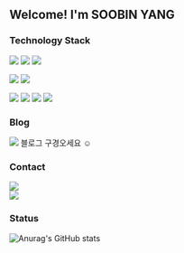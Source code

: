 ## Welcome! I'm SOOBIN YANG

### Technology Stack
<img src="https://img.shields.io/badge/Java-3776AB?style=for-the-badge&logoColor=white"> <img src="https://img.shields.io/badge/Python-3776AB?style=for-the-badge&logo=Python&logoColor=white"> <img src="https://img.shields.io/badge/C/C++-A8B9CC?style=for-the-badge&logo=C&logoColor=white"> <br>

<img src="https://img.shields.io/badge/Django-092E20?style=for-the-badge&logo=Django&logoColor=white"> <img src="https://img.shields.io/badge/Spring Boot-6DB33F?style=for-the-badge&logo=SpringBoot&logoColor=white">  <br>

<img src="https://img.shields.io/badge/HTML-E34F26?style=for-the-badge&logo=HTML5&logoColor=white"> <img src="https://img.shields.io/badge/CSS-1572B6?style=for-the-badge&logo=CSS3&logoColor=white"> <img src="https://img.shields.io/badge/JavaScript-F7DF1E?style=for-the-badge&logo=JavaScript&logoColor=white"> <img src="https://img.shields.io/badge/React-61DAFB?style=for-the-badge&logo=React&logoColor=white"><br>

### Blog

[<img src="https://img.shields.io/badge/velog-20C997?style=for-the-badge&logo=Velog&logoColor=white">](https://velog.io/@ppparkta) 블로그 구경오세요 ☺️

### Contact

[<img src="https://img.shields.io/badge/Gmail-EA4335?style=for-the-badge&logo=Gmail&logoColor=white">](pppppark2@gmail.com) <br>
[<img src="https://img.shields.io/badge/GitHub-181717?style=for-the-badge&logo=github&logoColor=white">](https://github.com/ppparkta)

### Status

![Anurag's GitHub stats](https://github-readme-stats.vercel.app/api?username=ppparkta&show_icons=true&hide=stars)<br/>

